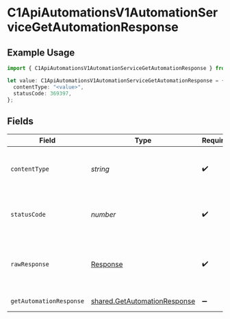 # C1ApiAutomationsV1AutomationServiceGetAutomationResponse

## Example Usage

```typescript
import { C1ApiAutomationsV1AutomationServiceGetAutomationResponse } from "conductorone-sdk-typescript/sdk/models/operations";

let value: C1ApiAutomationsV1AutomationServiceGetAutomationResponse = {
  contentType: "<value>",
  statusCode: 369397,
};
```

## Fields

| Field                                                                               | Type                                                                                | Required                                                                            | Description                                                                         |
| ----------------------------------------------------------------------------------- | ----------------------------------------------------------------------------------- | ----------------------------------------------------------------------------------- | ----------------------------------------------------------------------------------- |
| `contentType`                                                                       | *string*                                                                            | :heavy_check_mark:                                                                  | HTTP response content type for this operation                                       |
| `statusCode`                                                                        | *number*                                                                            | :heavy_check_mark:                                                                  | HTTP response status code for this operation                                        |
| `rawResponse`                                                                       | [Response](https://developer.mozilla.org/en-US/docs/Web/API/Response)               | :heavy_check_mark:                                                                  | Raw HTTP response; suitable for custom response parsing                             |
| `getAutomationResponse`                                                             | [shared.GetAutomationResponse](../../../sdk/models/shared/getautomationresponse.md) | :heavy_minus_sign:                                                                  | Successful response                                                                 |